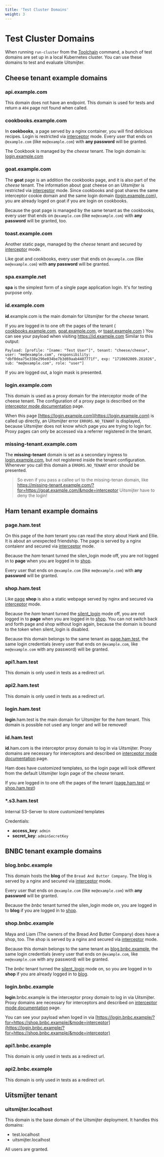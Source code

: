 ```yaml
---
title: 'Test Cluster Domains'
weight: 3
---
```


# Test Cluster Domains

When running `run-cluster` from the [Toolchain](/contribution/tooling) command, a bunch of test domains are set up in a local Kubernetes cluster. 
You can use these domains to test and evaluate Uitsmijter. 

## Cheese tenant example domains

### api.example.com
This domain does not have an endpoint. This domain is used for tests and return a `404` page not found when called.   

### cookbooks.example.com
In **cookbooks**, a page served by a nginx container, you will find delicious recipes. Login is restricted via [interceptor](/interceptor) mode. Every user
that ends on `@example.com` (like `me@example.com`) with **any password** will be granted.

The Cookbook is managed by the _cheese_ tenant. The login domain is: [login.example.com](#login.example.com)

### goat.example.com
The **goat** page is an addition the cookbooks page, and it is also part of the  _cheese_ tenant. The information about goat cheese on an Uitsmijter
is restricted via [interceptor](/interceptor) mode. Since cookbooks and goat shares the same interceptor cookie domain and the same login 
domain ([login.example.com](#login.example.com)), you are already loged on goat if you are login on cookbooks. 

Because the goat page is managed by the same tenant as the cookbooks, every user that ends on `@example.com` (like `me@example.com`) with 
**any password** will be granted, too.

### toast.example.com
Another static page, managed by the _cheese_ tenant and secured by [interceptor](/interceptor) mode.

Like goat and cookbooks, every user that ends on `@example.com` (like `me@example.com`) with
**any password** will be granted.

### spa.example.net
**spa** is the simplest form of a single page application login. It's for testing purpose only.

### id.example.com
**id**.example.com is the main domain for Uitsmijter for the _cheese_ tenant.   
 
If you are logged in to one oft the pages of the tenant (
[cookbooks.example.com](#cookbooks.example.com), 
[goat.example.com](#goat.example.com), or 
[toast.example.com](#toast.example.com) 
) 
You can see your payload when visiting https://id.example.com 
Similar to this output: 
```
Payload: [profile: "[name: "Test User"]", tenant: "cheese/cheese", user: "me@example.com", responsibility: "dbf0dea75e338e296e034be7b3d69aab4407771f", exp: "1710602009.281026", sub: "me@example.com", role: "user"]
```
If you are logged out, a login mask is presented. 

### login.example.com
This domain is used as a proxy domain for the interceptor mode of the cheese tenant. The configuration of a proxy page is 
described on the [interceptor mode documentation](/interceptor/interceptor/#configuration-and-examples) page.

When this page [https://login.example.com](https://login.example.com) is called up directly, an Uitsmijter error `ERRORS.NO_TENANT` is displayed,
because Uitsmijter does not know which page you are trying to login for. Proxy pages can only be accessed via a referrer registered in the tenant.

### missing-tenant.example.com
The **missing-tenant** domain is set as a secondary ingress to [login.example.com](#login.example.com), but not registered inside the tenant configuration.
Whenever you call this domain a `ERRORS.NO_TENANT` error should be presented.  

> So even if you pass a callee url to the missing-tenan domain, like https://missing-tenant.example.com/?for=https://goat.example.com/&mode=interceptor
> Uitsmijter have to deny the login!

## Ham tenant example domains

### page.ham.test
On this page of the _ham_ tenant you can read the story about Hank and Ellie. It is about an unexpected friendship.
The page is served by a nginx contaienr and secured via [interceptor](/interceptor) mode.

Because the _ham_ tenant turned the silen_login mode off, you are not logged in to **page** when you are logged in to [shop](#shop.ham.test).

Every user that ends on `@example.com` (like `me@example.com`) with **any password** will be granted.

### shop.ham.test
Like [page](#page.ham.test) **shop** is also a static webpage served by nginx and secured via [interceptor](/interceptor) mode.

Because the _ham_ tenant turned the [silent_login](/configuration/tenant_client_config/#tenants) mode off, you are not logged in 
to **page** when you are logged in to [shop](#shop.ham.test).
You can not switch back and forth page and shop without login again, because the domain is bound to the token when silent_login is 
disabled. 

Because this domain belongs to the same tenant as [page.ham.test](#page.ham.test), the same login credentials (every user that ends 
on `@example.com`, like `me@example.com` with any password) will be granted.   

### api1.ham.test 
This domain is only used in tests as a redirect url. 

### api2.ham.test
This domain is only used in tests as a redirect url.

### login.ham.test
**login**.ham.test is the main domain for Uitsmijter for the _ham_ tenant.
This domain is possible not used any longer and will be removed! 

### id.ham.test
**id**.ham.com is the interceptor proxy domain to log in via Uitsmijter. Proxy domains are necessary for interceptors and described
on [interceptor mode documentation](/interceptor/interceptor/#configuration-and-examples) page.

Ham does have customized templates, so the login page will look different from the default Uitsmijter login page of the _chease_ tenant. 

If you are logged in to one oft the pages of the tenant 
([page.ham.test](#page.ham.test) or [shop.ham.test](#shop.ham.test))

### *.s3.ham.test
Internal S3-Server to store customized templates 

Credentials:
- **access_key**: `admin` 
- **secret_key**: `adminSecretKey`

## BNBC tenant example domains

### blog.bnbc.example
This domain hosts the **blog** of the `Bread And Butter Company`. The blog is served by a nginx and secured 
via [interceptor](/interceptor) mode.

Every user that ends on `@example.com` (like `me@example.com`) with **any password** will be granted.

Because the _bnbc_ tenant turned the silen_login mode on, you are logged in to **blog** if you are logged in to [shop](#shop.bnbc.example).

### shop.bnbc.example
Maya and Liam (The owners of the Bread And Butter Company) does have a shop, too. The shop is served by a nginx and secured
via [interceptor](/interceptor) mode.

Because this domain belongs to the same tenant as [blog.bnbc.example](#blog.bnbc.example), the same login credentials (every user that ends
on `@example.com`, like `me@example.com` with any password) will be granted.

The _bnbc_ tenant turned the [silent_login](/configuration/tenant_client_config/#tenants) mode on, so you are logged in
to **shop** if you are already logged in to [blog](#blog.bnbc.example).

### login.bnbc.example
**login**.bnbc.example is the interceptor proxy domain to log in via Uitsmijter. Proxy domains are necessary for interceptors and described
on [interceptor mode documentation](/interceptor/interceptor/#configuration-and-examples) page.

You can see your payload when loged in via [https://login.bnbc.example/?for=https://shop.bnbc.example/&mode=interceptor](https://login.bnbc.example/?for=https://shop.bnbc.example/&mode=interceptor)

### api1.bnbc.example
This domain is only used in tests as a redirect url.

### api2.bnbc.example
This domain is only used in tests as a redirect url.

## Uitsmijter tenant
### uitsmijter.localhost
This domain is the base domain of the Uitsmijter deployment. It handles this domains: 
- test.localhost
- uitsmijter.localhost

All users are granted. 

 
